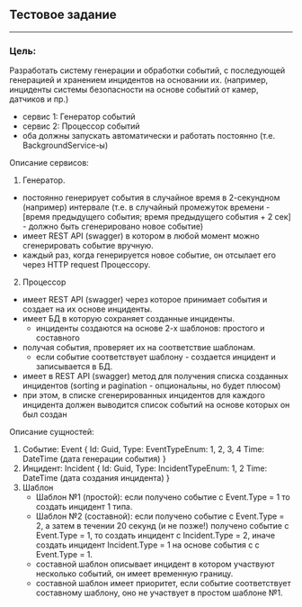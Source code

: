 ## Тестовое задание

---

### Цель:
Разработать систему генерации и обработки событий, с последующей генерацией и хранением инцидентов на основании их. 
(например, инциденты системы безопасности на основе событий от камер, датчиков и пр.)

* сервис 1: Генератор событий
* сервис 2: Процессор событий
* оба должны запускать автоматически и работать постоянно (т.е. BackgroundService-ы)

Описание сервисов:

1. Генератор.
- постоянно генерирует события в случайное время в 2-секундном (например) интервале 
(т.е. в случайный промежуток времени - [время предыдущего события; время предыдущего события + 2 сек] - 
должно быть сгенерировано новое событие)
- имеет REST API (swagger) в котором в любой момент можно сгенерировать событие вручную.
- каждый раз, когда генерируется новое событие, он отсылает его через HTTP request Процессору.

2. Процессор
- имеет REST API (swagger) через которое принимает события и создает на их основе инциденты.
- имеет БД в которую сохраняет созданные инциденты.
  - инциденты создаются на основе 2-х шаблонов: простого и составного
- получая события, проверяет их на соответствие шаблонам.
  - если событие соответствует шаблону - создается инцидент и записывается в БД.
- имеет в REST API (swagger) метод для получения списка созданных инцидентов (sorting и pagination - опциональны, но будет плюсом)
- при этом, в списке сгенерированных инцидентов для каждого инцидента должен выводится список событий на основе которых он был создан

Описание сущностей:
1. Событие:
     Event { Id: Guid, Type: EventTypeEnum: 1, 2, 3, 4 Time: DateTime (дата генерации события) }
2. Инцидент:
     Incident { Id: Guid, Type: IncidentTypeEnum: 1, 2 Time: DateTime (дата создания инцидента) }
3. Шаблон
   * Шаблон №1 (простой): если получено событие с Event.Type = 1 то создать инцидент 1 типа.
   * Шаблон №2 (составной): если получено событие с Event.Type = 2, а затем в течении 20 секунд (и не позже!) 
получено событие с Event.Type = 1, то создать инцидент с Incident.Type = 2, иначе создать инцидент Incident.Type = 1 
на основе события с с Event.Type = 1.
   * составной шаблон описывает инцидент в котором участвуют несколько событий, он имеет временную границу.
   * составной шаблон имеет приоритет, если событие соответствует составному шаблону, оно не участвует в простом шаблоне №1.